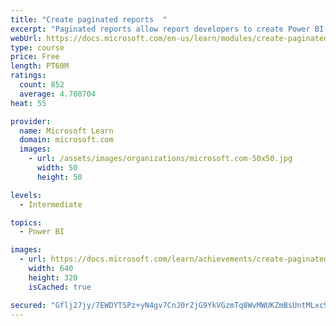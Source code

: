 ```yaml
---
title: "Create paginated reports  "
excerpt: "Paginated reports allow report developers to create Power BI artifacts that have tightly controlled rendering requirements. Paginated reports are ideal for creating sales invoices, receipts, purchase orders, and tabular data. This module will teach you how to create reports, add parameters, and work with tables and charts in paginated reports."
webUrl: https://docs.microsoft.com/en-us/learn/modules/create-paginated-reports-power-bi/
type: course
price: Free
length: PT60M
ratings:
  count: 852
  average: 4.700704
heat: 55

provider:
  name: Microsoft Learn
  domain: microsoft.com
  images:
    - url: /assets/images/organizations/microsoft.com-50x50.jpg
      width: 50
      height: 50

levels:
  - Intermediate

topics:
  - Power BI

images:
  - url: https://docs.microsoft.com/learn/achievements/create-paginated-reports-power-bi-social.png
    width: 640
    height: 320
    isCached: true

secured: "Gflj27jy/7EWDYTSPz+yN4gv7CnJ0rZjG9YkVGzmTq8WvMWUKZmBsUntMLxc9S88DUIftB4t3659ZVAVy/HyJf1p1ZrvQNcdowYoQNowUT1M9c2SapkaeN1fyw71goN2W/STWhMwiyQg/BqWsS5ZHwul0WhNU0sYncfAzSIpIE4sSctj5+HSAb74Ko6rBaRY99K/MD4YJ0T3jY9qFrXiQBBfYMl3Y08neYHDyTcr39cpCTge3U2RQZXf95LqPy7KI7LhsI7A2kqFBl782UfJwsfaWtx/MwiWdOAty4Xr0pEH1PcR9IeqNYqkOLTeZC467cMkwvnPRuw0IiGkPGsON47YR4MpryJxC637biLciEhLwr5H7b66N2kOvzie0G/C+7cpa7vkENAEAQ5G+Kx2mmx0zm7j4dALkvwQ7LK7FQc=;J53ji5RORBDZLtoNJ70B8Q=="
---
```


